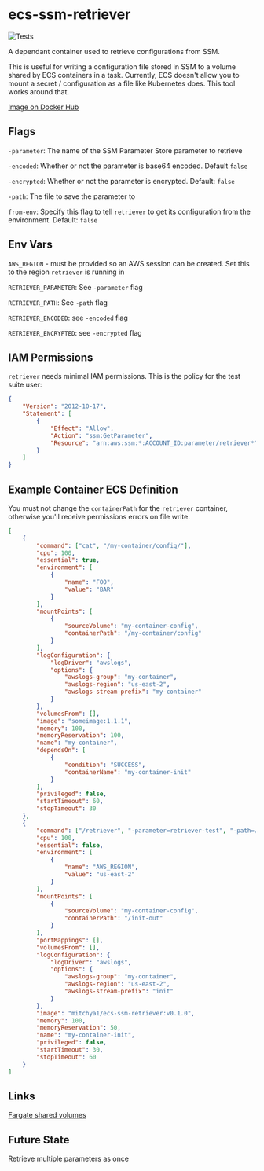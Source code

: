 # ecs-ssm-retriever

![Tests](https://github.com/mitchya1/ecs-ssm-retriever/workflows/Tests/badge.svg)

A dependant container used to retrieve configurations from SSM.

This is useful for writing a configuration file stored in SSM to a volume shared by ECS containers in a task. Currently, ECS doesn't allow you to mount a secret / configuration as a file like Kubernetes does. This tool works around that.

[Image on Docker Hub](https://hub.docker.com/r/mitchya1/ecs-ssm-retriever)

## Flags

`-parameter`: The name of the SSM Parameter Store parameter to retrieve

`-encoded`: Whether or not the parameter is base64 encoded. Default `false`

`-encrypted`: Whether or not the parameter is encrypted. Default: `false`

`-path`: The file to save the parameter to

`from-env`: Specify this flag to tell `retriever` to get its configuration from the environment. Default: `false`

## Env Vars

`AWS_REGION` - must be provided so an AWS session can be created. Set this to the region `retriever` is running in

`RETRIEVER_PARAMETER`: See `-parameter` flag

`RETRIEVER_PATH`: See `-path` flag

`RETRIEVER_ENCODED`: see `-encoded` flag

`RETRIEVER_ENCRYPTED`: see `-encrypted` flag

## IAM Permissions

`retriever` needs minimal IAM permissions. This is the policy for the test suite user:

```json
{
    "Version": "2012-10-17",
    "Statement": [
        {
            "Effect": "Allow",
            "Action": "ssm:GetParameter",
            "Resource": "arn:aws:ssm:*:ACCOUNT_ID:parameter/retriever*"
        }
    ]
}
```

## Example Container ECS Definition

You must not change the `containerPath` for the `retriever` container, otherwise you'll receive permissions errors on file write.

```json
[
    {
        "command": ["cat", "/my-container/config/"],
        "cpu": 100,
        "essential": true,
        "environment": [
            {
                "name": "FOO",
                "value": "BAR"
            }
        ],  
        "mountPoints": [
            {
                "sourceVolume": "my-container-config",
                "containerPath": "/my-container/config"
            }
        ],
        "logConfiguration": {
            "logDriver": "awslogs",
            "options": {
                "awslogs-group": "my-container",
                "awslogs-region": "us-east-2",
                "awslogs-stream-prefix": "my-container"
            }
        },
        "volumesFrom": [],
        "image": "someimage:1.1.1",
        "memory": 100,
        "memoryReservation": 100,
        "name": "my-container",
        "dependsOn": [
            {
                "condition": "SUCCESS",
                "containerName": "my-container-init"
            }
        ],
        "privileged": false,
        "startTimeout": 60,
        "stopTimeout": 30
    },
    {
        "command": ["/retriever", "-parameter=retriever-test", "-path=/init-out/param-not", "-encoded"],
        "cpu": 100,
        "essential": false,
        "environment": [
            {
                "name": "AWS_REGION",
                "value": "us-east-2"
            }
        ],  
        "mountPoints": [
            {
                "sourceVolume": "my-container-config",
                "containerPath": "/init-out"
            }
        ],
        "portMappings": [],
        "volumesFrom": [],
        "logConfiguration": {
            "logDriver": "awslogs",
            "options": {
                "awslogs-group": "my-container",
                "awslogs-region": "us-east-2",
                "awslogs-stream-prefix": "init"
            }
        },
        "image": "mitchya1/ecs-ssm-retriever:v0.1.0",
        "memory": 100,
        "memoryReservation": 50,
        "name": "my-container-init",
        "privileged": false,
        "startTimeout": 30,
        "stopTimeout": 60
    }
]
```

## Links

[Fargate shared volumes](https://docs.aws.amazon.com/AmazonECS/latest/developerguide/fargate-task-storage.html)


## Future State

Retrieve multiple parameters as once
